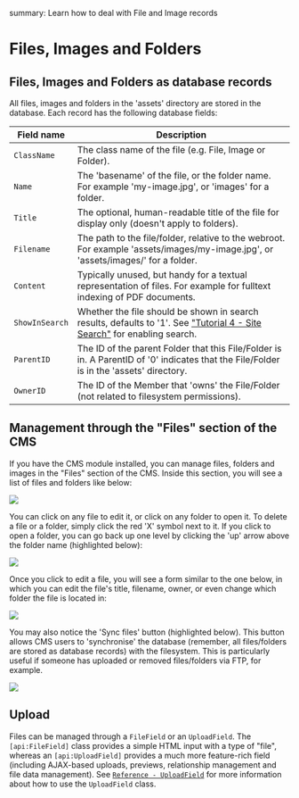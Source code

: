 summary: Learn how to deal with File and Image records

# Files, Images and Folders

## Files, Images and Folders as database records

All files, images and folders in the 'assets' directory are stored in the database. Each record has the following database fields:

| Field name     | Description                                                                                                                                          |
| ----------     | -----------                                                                                                                                          |
| `ClassName`    | The class name of the file (e.g. File, Image or Folder).                                                                                             |
| `Name`         | The 'basename' of the file, or the folder name. For example 'my-image.jpg', or 'images' for a folder.                                                |
| `Title`        | The optional, human-readable title of the file for display only (doesn't apply to folders).                                                          |
| `Filename`     | The path to the file/folder, relative to the webroot. For example 'assets/images/my-image.jpg', or 'assets/images/' for a folder.                    |
| `Content`      | Typically unused, but handy for a textual representation of files. For example for fulltext indexing of PDF documents.                               |
| `ShowInSearch` | Whether the file should be shown in search results, defaults to '1'. See ["Tutorial 4 - Site Search"](/tutorials/4-site-search) for enabling search. |
| `ParentID`     | The ID of the parent Folder that this File/Folder is in. A ParentID of '0' indicates that the File/Folder is in the 'assets' directory.              |
| `OwnerID`      | The ID of the Member that 'owns' the File/Folder (not related to filesystem permissions).                                                            |

## Management through the "Files" section of the CMS

If you have the CMS module installed, you can manage files, folders and images in the "Files" section of the CMS. Inside this section, you will see a list of files and folders like below:

![](_images/assets.png)

You can click on any file to edit it, or click on any folder to open it. To delete a file or a folder, simply click the red 'X' symbol next to it. If you click to open a folder, you can go back up one level by clicking the 'up' arrow above the folder name (highlighted below):

![](_images/assets_up.png)

Once you click to edit a file, you will see a form similar to the one below, in which you can edit the file's title, filename, owner, or even change which folder the file is located in:

![](_images/assets_editform.png)

You may also notice the 'Sync files' button (highlighted below). This button allows CMS users to 'synchronise' the database (remember, all files/folders are stored as database records) with the filesystem. This is particularly useful if someone has uploaded or removed files/folders via FTP, for example.

![](_images/assets_sync.png)

## Upload

Files can be managed through a `FileField` or an `UploadField`. The `[api:FileField]` class provides a simple HTML input with a type of "file", whereas an `[api:UploadField]` provides a much more feature-rich field (including AJAX-based uploads, previews, relationship management and file data management). See [`Reference - UploadField`](/reference/uploadfield) for more information about how to use the `UploadField` class.